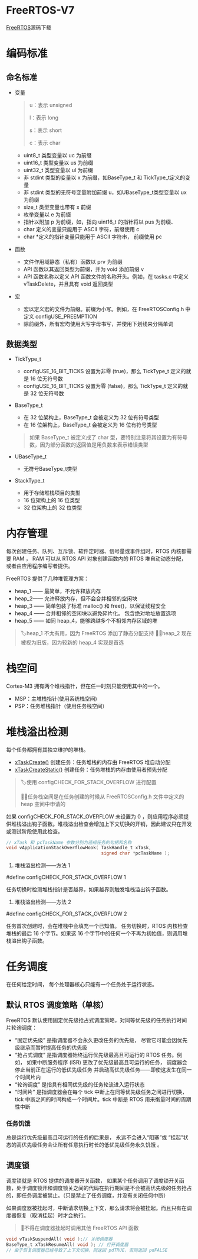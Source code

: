 # FreeRTOS-V7
[FreeRTOS](https://sourceforge.net/projects/freertos/files/FreeRTOS/)源码下载

# 编码标准

## 命名标准

- 变量

    > u：表示 unsigned
    >
    > l：表示 long
    >
    > s：表示 short
    >
    > c：表示 char

    - uint8_t 类型变量以 uc 为前缀
    - uint16_t 类型变量以 us 为前缀
    - uint32_t 类型变量以 ul 为前缀
    - 非 stdint 类型的变量以 x 为前缀，如BaseType_t 和 TickType_t定义的变量
    - 非 stdint 类型的无符号变量附加前缀 u，如UBaseType_t类型变量以 ux 为前缀
    - size_t 类型变量也带有 x 前缀
    - 枚举变量以 e 为前缀
    - 指针以附加 p 为前缀，如，指向 uint16_t 的指针将以 pus 为前缀、
    - char 定义的变量只能用于 ASCII 字符，前缀使用 c
    - char *定义的指针变量只能用于 ASCII 字符串， 前缀使用 pc

- 函数

    - 文件作用域静态（私有）函数以 prv 为前缀
    - API 函数以其返回类型为前缀，并为 void 添加前缀 v
    - API 函数名称以定义 API 函数文件的名称开头。例如，在 tasks.c 中定义 vTaskDelete，并且具有 void 返回类型

- 宏

    - 宏以定义宏的文件为前缀。前缀为小写。例如，在 FreeRTOSConfig.h 中定义 configUSE_PREEMPTION
    - 除前缀外，所有宏均使用大写字母书写，并使用下划线来分隔单词

## 数据类型

- TickType_t
    - configUSE_16_BIT_TICKS 设置为非零 (true)，那么 TickType_t 定义的就是 16 位无符号数
    - configUSE_16_BIT_TICKS 设置为零 (false)，那么 TickType_t 定义的就是 32 位无符号数

- BaseType_t

    - 在 32 位架构上，BaseType_t 会被定义为 32 位有符号类型
    - 在 16 位架构上，BaseType_t 会被定义为 16 位有符号类型

    > 如果 BaseType_t 被定义成了 char 型，要特别注意将其设置为有符号数，因为部分函数的返回值是用负数来表示错误类型

- UBaseType_t
    - 无符号BaseType_t类型
- StackType_t
    - 用于存储堆栈项目的类型
    - 16 位架构上的 16 位类型
    - 32 位架构上的 32 位类型

# 内存管理

每次创建任务、队列、互斥锁、软件定时器、信号量或事件组时，RTOS 内核都需要 RAM ， RAM 可以从 RTOS API 对象创建函数内的 RTOS 堆自动动态分配， 或者由应用程序编写者提供。

FreeRTOS 提供了几种堆管理方案：

- heap_1 —— 最简单，不允许释放内存
- heap_2—— 允许释放内存，但不会合并相邻的空闲块
- heap_3 —— 简单包装了标准 malloc() 和 free()，以保证线程安全
- heap_4 —— 合并相邻的空闲块以避免碎片化。 包含绝对地址放置选项
- heap_5 —— 如同 heap_4，能够跨越多个不相邻内存区域的堆

> 🏷heap_1 不太有用，因为 FreeRTOS 添加了静态分配支持 🐱‍🐉heap_2 现在被视为旧版，因为较新的 heap_4 实现是首选

# 栈空间

Cortex-M3 拥有两个堆栈指针，但在任一时刻只能使用其中的一个。

- MSP：主堆栈指针(使用系统栈空间)
- PSP：任务堆栈指针（使用任务栈空间）

# 堆栈溢出检测

每个任务都拥有其独立维护的堆栈。

- [xTaskCreate()](https://www.freertos.org/zh-cn-cmn-s/a00125.html) 创建任务：任务堆栈的内存由 FreeRTOS 堆自动分配
- [xTaskCreateStatic()](https://www.freertos.org/zh-cn-cmn-s/xTaskCreateStatic.html) 创建任务：任务堆栈的内存由使用者预先分配

> 🏷使用 configCHECK_FOR_STACK_OVERFLOW 进行配置
>
> 🐱‍🚀任务栈空间是在任务创建的时候从 FreeRTOSConfig.h 文件中定义的 heap 空间中申请的

如果 configCHECK_FOR_STACK_OVERFLOW 未设置为 0 ，则应用程序必须提供堆栈溢出钩子函数。堆栈溢出检查会增加上下文切换的开销，因此建议只在开发或测试阶段使用此检查。

```c
// xTask 和 pcTaskName 参数分别为违规任务的句柄和名称
void vApplicationStackOverflowHook( TaskHandle_t xTask,
                                    signed char *pcTaskName );
```

1. 堆栈溢出检测——方法 1

#define configCHECK_FOR_STACK_OVERFLOW		1

任务切换时检测堆栈指针是否越界，如果越界则触发堆栈溢出钩子函数。

1. 堆栈溢出检测——方法 2

#define configCHECK_FOR_STACK_OVERFLOW		2

任务首次创建时，会在堆栈中会填充一个已知值。 任务切换时，RTOS 内核检查堆栈的最后 16 个字节。如果这 16 个字节中的任何一个不再为初始值，则调用堆栈溢出钩子函数。

# 任务调度

在任何给定时间， 每个处理器核心只能有一个任务处于运行状态。

## 默认 RTOS 调度策略（单核）

FreeRTOS 默认使用固定优先级抢占式调度策略，对同等优先级的任务执行时间片轮询调度：

- “固定优先级” 是指调度器不会永久更改任务的优先级， 尽管它可能会因优先级继承而暂时提高任务的优先级
- “抢占式调度” 是指调度器始终运行优先级最高且可运行的 RTOS 任务。例如， 如果中断服务程序 (ISR) 更改了优先级最高且可运行的任务， 调度器会停止当前正在运行的低优先级任务 并启动高优先级任务——即使这发生在同一个时间片内
- “轮询调度” 是指具有相同优先级的任务轮流进入运行状态
- “时间片” 是指调度器会在每个 tick 中断上在同等优先级任务之间进行切换， tick 中断之间的时间构成一个时间片。tick 中断是 RTOS 用来衡量时间的周期性中断

### 任务饥饿

总是运行优先级最高且可运行的任务的后果是， 永远不会进入“阻塞”或 “挂起”状态的高优先级任务会让所有任意执行时长的低优先级任务永久饥饿 。

## 调度锁

调度锁就是 RTOS 提供的调度器开关函数， 如果某个任务调用了调度锁开关函数，处于调度锁开和调度锁关之间的代码在执行期间是不会被高优先级的任务抢占的，即任务调度被禁止。（只是禁止了任务调度，并没有关闭任何中断）

如果调度器被挂起时，中断请求切换上下文，那么请求将会被挂起。而且只有在调度器恢复（取消挂起）时才会执行。

> 🎉不得在调度器挂起时调用其他 FreeRTOS API 函数

```c
void vTaskSuspendAll( void );// 关闭调度器
BaseType_t xTaskResumeAll( void ); // 打开调度器
// 由于恢复调度器已经导致了上下文切换，则返回 pdTRUE，否则返回 pdFALSE
```
